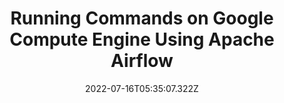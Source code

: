 ---
title: 'Running Commands on Google Compute Engine Using Apache Airflow'
excerpt: "The settings I used to connect to Google Compute Engine via Airflow's SSHOperator and ComputeEngineSSHHook"
coverImage: '/assets/img/tower.jpg'
date: '2022-07-16T05:35:07.322Z'
keywords: 'Google Cloud Platform, Apache Airflow, Cloud'
ogImage:
  url: '/assets/img/tower.jpg'
---